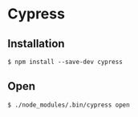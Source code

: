 # Cypress

## Installation

```
$ npm install --save-dev cypress
```

## Open

```
$ ./node_modules/.bin/cypress open
```
